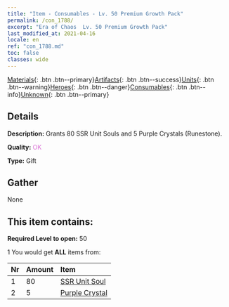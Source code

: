 ```yaml
---
title: "Item - Consumables - Lv. 50 Premium Growth Pack"
permalink: /con_1788/
excerpt: "Era of Chaos  Lv. 50 Premium Growth Pack"
last_modified_at: 2021-04-16
locale: en
ref: "con_1788.md"
toc: false
classes: wide
---
```

 [Materials](/Items/){: .btn .btn--primary}[Artifacts](/Items/Artifacts/){: .btn .btn--success}[Units](/Items/Units/){: .btn .btn--warning}[Heroes](/Items/Heroes/){: .btn .btn--danger}[Consumables](/Items/Consumables/){: .btn .btn--info}[Unknown](/Items/Unknown/){: .btn .btn--primary}

## Details
 **Description:** Grants 80 SSR Unit Souls and 5 Purple Crystals (Runestone).

 **Quality:** <span style="color: #DA70D6">OK</span>

 **Type:** Gift

## Gather

  None

## This item contains:

 **Required Level to open:** 50

 1 You would get **ALL** items  from:

  | Nr | Amount |     Item    |
  |:---|:-------|:------------|
  | 1 | 80 | [SSR Unit Soul](/Items/con_535/) |  | 
  | 2 | 5 | [Purple Crystal](/Items/con_720/) |  | 
